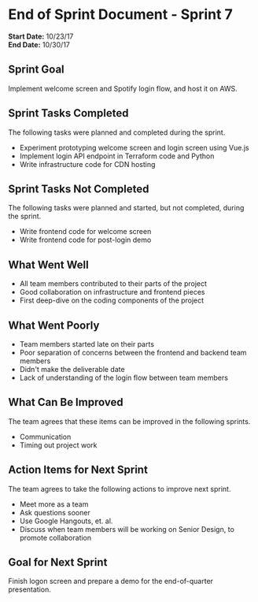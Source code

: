 # End of Sprint Document - Sprint 7

**Start Date:** 10/23/17  
**End Date:** 10/30/17

## Sprint Goal

Implement welcome screen and Spotify login flow, and host it on AWS.

## Sprint Tasks Completed

The following tasks were planned and completed during the sprint.

* Experiment prototyping welcome screen and login screen using Vue.js
* Implement login API endpoint in Terraform code and Python
* Write infrastructure code for CDN hosting

## Sprint Tasks Not Completed

The following tasks were planned and started, but not completed, during the sprint.

* Write frontend code for welcome screen
* Write frontend code for post-login demo

## What Went Well

* All team members contributed to their parts of the project
* Good collaboration on infrastructure and frontend pieces
* First deep-dive on the coding components of the project

## What Went Poorly

* Team members started late on their parts
* Poor separation of concerns between the frontend and backend team members
* Didn't make the deliverable date
* Lack of understanding of the login flow between team members

## What Can Be Improved

The team agrees that these items can be improved in the following sprints.

* Communication
* Timing out project work

## Action Items for Next Sprint

The team agrees to take the following actions to improve next sprint.

* Meet more as a team
* Ask questions sooner
* Use Google Hangouts, et. al.
* Discuss when team members will be working on Senior Design, to promote collaboration

## Goal for Next Sprint

Finish logon screen and prepare a demo for the end-of-quarter presentation.
